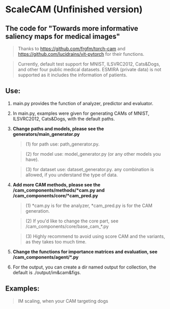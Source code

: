 # ScaleCAM (Unfinished version)

## The code for "Towards more informative saliency maps for medical images" 

> Thanks to https://github.com/frgfm/torch-cam and https://github.com/lucidrains/vit-pytorch for their functions.

> Currently, default test support for MNIST, ILSVRC2012, Cats&Dogs, and other four public medical datasets. ESMIRA (private data) is not supported as it includes the information of patients.


## Use:

1. main.py provides the function of analyzer, predictor and evaluator.


2. In main.py, examples were given for generating CAMs of MNIST, ILSVRC2012, Cats&Dogs, with the default paths.


3. **Change paths and models, please see the generators/main_generator.py**

    > (1) for path use: path_generator.py. 
    
    > (2) for model use: model_generator.py (or any other models you have). 
    
    > (3) for dataset use: dataset_generator.py. 
    any combination is allowed, if you understand the type of data.
 
 
 4. **Add more CAM methods, please see the /cam_components/methods/\*cam.py and  /cam_components/core/\*cam_pred.py**
 
    > (1) \*cam.py is for the analyzer, \*cam_pred.py is for the CAM generation.
    
    > (2) If you'd like to change the core part, see /cam_components/core/base_cam_\*.py 
    
    > (3) Highly recommend to avoid using score CAM and the variants, as they takes too much time. 

5. **Change the functions for importance matrices and evaluation, see /cam_components/agent/*.py**


6. For the output, you can create a dir named output for collection, the default is ./output/im&cam&figs.



## Examples:

> IM scaling, when your CAM targeting dogs




